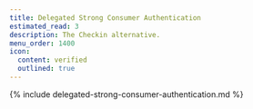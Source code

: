 ```yaml
---
title: Delegated Strong Consumer Authentication
estimated_read: 3
description: The Checkin alternative.
menu_order: 1400
icon:
  content: verified
  outlined: true
---
```


{% include delegated-strong-consumer-authentication.md %}
